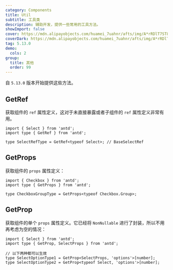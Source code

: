 ```yaml
---
category: Components
title: Util
subtitle: 工具类
description: 辅助开发，提供一些常用的工具方法。
showImport: false
cover: https://mdn.alipayobjects.com/huamei_7uahnr/afts/img/A*rRDlT7ST8DUAAAAAAAAAAAAADrJ8AQ/original
coverDark: https://mdn.alipayobjects.com/huamei_7uahnr/afts/img/A*rRDlT7ST8DUAAAAAAAAAAAAADrJ8AQ/original
tag: 5.13.0
demo:
  cols: 2
group:
  title: 其他
  order: 99
---
```


自 `5.13.0` 版本开始提供这些方法。

## GetRef

获取组件的 `ref` 属性定义，这对于未直接暴露或者子组件的 `ref` 属性定义非常有用。

```tsx
import { Select } from 'antd';
import type { GetRef } from 'antd';

type SelectRefType = GetRef<typeof Select>; // BaseSelectRef
```

## GetProps

获取组件的 `props` 属性定义：

```tsx
import { Checkbox } from 'antd';
import type { GetProps } from 'antd';

type CheckboxGroupType = GetProps<typeof Checkbox.Group>;
```

## GetProp

获取组件的单个 `props` 属性定义。它已经将 `NonNullable` 进行了封装，所以不用再考虑为空的情况：

```tsx
import { Select } from 'antd';
import type { GetProp, SelectProps } from 'antd';

// 以下两种都可以生效
type SelectOptionType1 = GetProp<SelectProps, 'options'>[number];
type SelectOptionType2 = GetProp<typeof Select, 'options'>[number];
```
